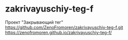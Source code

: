 # zakrivayuschiy-teg-f
Проект "Закрывающий тег"
https://github.com/ZenoFromoren/zakrivayuschiy-teg-f.git
https://zenofromoren.github.io/zakrivayuschiy-teg-f/
